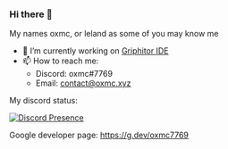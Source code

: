 ### Hi there 👋

My names oxmc, or leland as some of you may know me

- 🔭 I’m currently working on <a href="https://github.com/Griphitor/Griphitor-IDE">Griphitor IDE</a>
- 📫 How to reach me:
  - Discord: oxmc#7769
  - Email: contact@oxmc.xyz


My discord status:

[![Discord Presence](https://lanyard-profile-readme.vercel.app/api/740965195496816721
                            )](https://discord.com/users/740965195496816721)

Google developer page: <a href="https://g.dev/oxmc7769">https://g.dev/oxmc7769</a>
